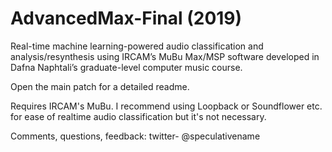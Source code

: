 # AdvancedMax-Final (2019)

Real-time machine learning-powered audio classification and analysis/resynthesis using IRCAM’s MuBu
Max/MSP software developed in Dafna Naphtali’s graduate-level computer music course.

Open the main patch for a detailed readme.

Requires IRCAM's MuBu. I recommend using Loopback or Soundflower etc. for ease of realtime audio classification but it's not necessary.

Comments, questions, feedback: twitter- @speculativename
